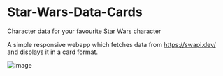 # Star-Wars-Data-Cards

Character data for your favourite Star Wars character

A simple responsive webapp which fetches data from https://swapi.dev/ and displays it in a card format.

![image](https://github.com/user-attachments/assets/81173d15-27e1-452b-ace9-8ddbc99530d2)

